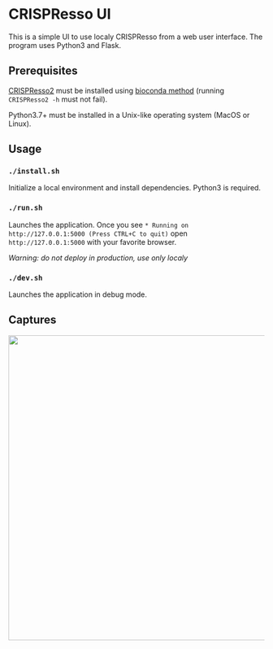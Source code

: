 # CRISPResso UI

This is a simple UI to use localy CRISPResso from a web user interface.
The program uses Python3 and Flask.

## Prerequisites

[CRISPResso2](https://github.com/pinellolab/CRISPResso2) must be installed using [bioconda method](https://github.com/pinellolab/CRISPResso2#bioconda) (running `CRISPResso2 -h` must not fail).

Python3.7+ must be installed in a Unix-like operating system (MacOS or Linux).

## Usage

### `./install.sh`

Initialize a local environment and install dependencies.
Python3 is required.

### `./run.sh`

Launches the application.
Once you see `* Running on http://127.0.0.1:5000 (Press CTRL+C to quit)` open `http://127.0.0.1:5000` with your favorite browser.

*Warning: do not deploy in production, use only localy*

### `./dev.sh`

Launches the application in debug mode.

## Captures

<p align="center">
  <img width="600" align="center" src="https://user-images.githubusercontent.com/942052/180898399-0bb94abc-8436-4cce-b7a4-8b7b1e9cb334.png"/>
</p>

